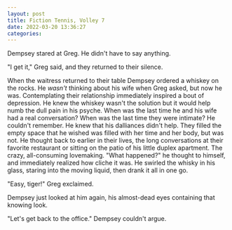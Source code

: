 ```yaml
---
layout: post
title: Fiction Tennis, Volley 7
date: 2022-03-20 13:36:27
categories:
---
```


Dempsey stared at Greg. He didn't have to say anything.

"I get it," Greg said, and they returned to their silence.

When the waitress returned to their table Dempsey ordered a whiskey on the rocks. He&nbsp;_wasn't_ thinking about his wife when Greg asked, but now he was. Contemplating their relationship immediately inspired a bout of depression. He knew the whiskey wasn't the solution but it would help numb the dull pain in his psyche. When was the last time he and his wife had a real conversation? When was the last time they were intimate? He couldn't remember. He knew that his dalliances didn't help. They filled the empty space that he wished was filled with her time and her body, but was not. He thought back to earlier in their lives, the long conversations at their favorite restaurant or sitting on the patio of his little duplex apartment. The crazy, all-consuming lovemaking. "What happened?" he thought to himself, and immediately realized how cliche it was. He swirled the whisky in his glass, staring into the moving liquid, then drank it all in one go.

"Easy, tiger!" Greg exclaimed.&nbsp;

Dempsey just looked at him again, his almost-dead eyes containing that knowing look.&nbsp;

"Let's get back to the office." Dempsey couldn't argue.
